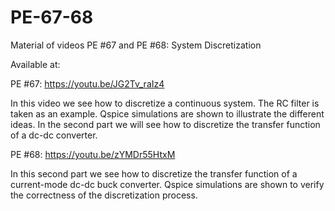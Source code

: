 # PE-67-68

Material of videos PE #67 and PE #68: System Discretization

Available at:

PE #67: https://youtu.be/JG2Tv_raIz4

In this video we see how to discretize a continuous system. The RC filter is taken as an example. Qspice simulations are shown to illustrate the different ideas. In the second part we will see how to discretize the transfer function of a dc-dc converter.

PE #68: https://youtu.be/zYMDr55HtxM

In this second part we see how to discretize the transfer function of a current-mode dc-dc buck converter. Qspice simulations are shown to verify the correctness of the discretization process.
